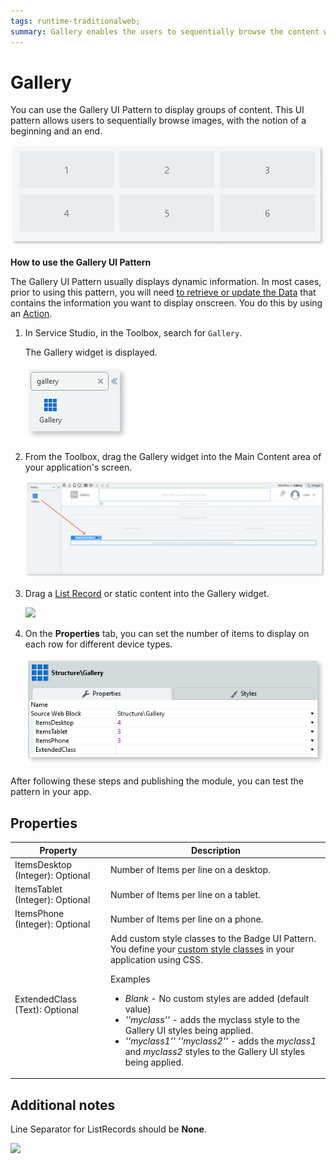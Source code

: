 ```yaml
---
tags: runtime-traditionalweb; 
summary: Gallery enables the users to sequentially browse the content when there are many cards grouped into one or more collections.
---
```


# Gallery

You can use the Gallery UI Pattern to display groups of content. This UI pattern allows users to sequentially browse images, with the notion of a beginning and an end. 

![](<images/gallery-image-7.png>)

**How to use the Gallery UI Pattern**

The Gallery UI Pattern usually displays dynamic information. In most cases, prior to using this pattern, you will need [to retrieve or update the Data](../../../../../develop/data/intro.md) that contains the information you want to display onscreen. You do this by using an [Action](../../../../../develop/logic/action-web.md). 

1. In Service Studio, in the Toolbox, search for `Gallery`. 

    The Gallery widget is displayed.

    ![](<images/gallery-image-8.png>)

1. From the Toolbox, drag the Gallery widget into the Main Content area of your application's screen.

    ![](<images/gallery-image-9.png>)

1. Drag a [List Record](<../../../../../ref/lang/auto/Class.List Records Widget.md>) or static content into the Gallery widget.
    
    ![](<images/gallery-image-1.png>)

1. On the **Properties** tab, you can set the number of items to display on each row for different device types.
    
    ![](<images/gallery-image-6.png>)

After following these steps and publishing the module, you can test the pattern in your app.

## Properties

| **Property** |  **Description** |
|---|---|
| ItemsDesktop (Integer): Optional |  Number of Items per line on a desktop. | 
| ItemsTablet (Integer): Optional |  Number of Items per line on a tablet. | 
| ItemsPhone (Integer): Optional|  Number of Items per line on a phone. |
| ExtendedClass (Text): Optional | Add custom style classes to the Badge UI Pattern. You define your [custom style classes](../../../../../develop/ui/look-feel/css.md) in your application using CSS. <p>Examples <ul><li>_Blank_ - No custom styles are added (default value)</li><li>_''myclass''_ - adds the myclass style to the Gallery UI styles being applied.<li>_''myclass1'' ''myclass2''_ - adds the _myclass1_ and _myclass2_ styles to the Gallery UI styles being applied.</li></ul></p> |  


## Additional notes

Line Separator for ListRecords should be **None**.

![](<images/gallery-image-4.png>)

<!---## See also

## See also

* OutSystems UI Live Style Guide: [Gallery](https://outsystemsui.outsystems.com/WebStyleGuidePreview/Gallery.aspx)
* OutSystems UI Pattern Page: [Gallery](https://outsystemsui.outsystems.com/OutSystemsUIWebsite/PatternDetail?PatternId=41)

